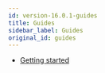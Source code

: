 ```yaml
---
id: version-16.0.1-guides
title: Guides
sidebar_label: Guides
original_id: guides
---
```


- [Getting started](getting-started.md)

